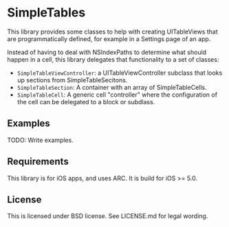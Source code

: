 # SimpleTables

This library provides some classes to help with creating UITableViews that are programmatically defined, for example in a Settings page of an app.

Instead of having to deal with NSIndexPaths to determine what should happen in a cell, this library delegates that functionality to a set of classes:

* `SimpleTableViewController`: a UITableViewController subclass that looks up sections from SimpleTableSecitons.
* `SimpleTableSection`: A container with an array of SimpleTableCells.
* `SimpleTableCell`: A generic cell "controller" where the configuration of the cell can be delegated to a block or subdlass.


## Examples

TODO: Write examples.

## Requirements

This library is for iOS apps, and uses ARC. It is build for iOS >= 5.0.

## License

This is licensed under BSD license. See LICENSE.md for legal wording.
